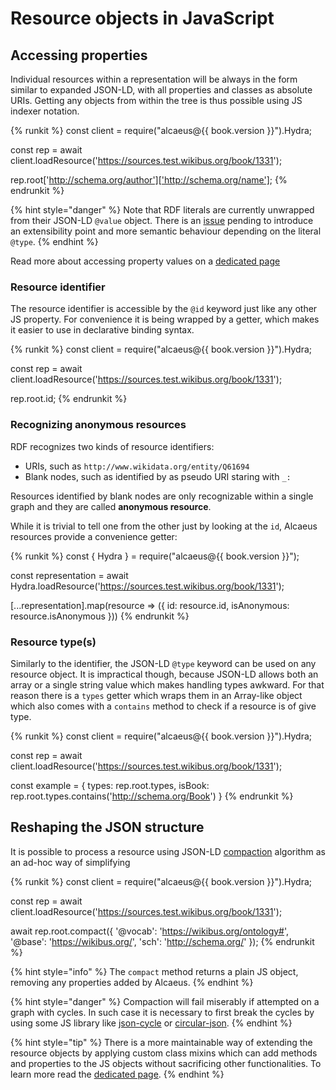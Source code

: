 # Resource objects in JavaScript

## Accessing properties

Individual resources within a representation will be always in the form similar to expanded JSON-LD, with all
properties and classes as absolute URIs. Getting any objects from within the tree is thus possible using JS
indexer notation.

{% runkit %}
const client = require("alcaeus@{{ book.version }}").Hydra;

const rep = await client.loadResource('https://sources.test.wikibus.org/book/1331');

rep.root['http://schema.org/author']['http://schema.org/name'];
{% endrunkit %}

{% hint style="danger" %}
 Note that RDF literals are currently unwrapped from their JSON-LD `@value` object.
 There is an [issue](https://github.com/wikibus/Alcaeus/issues/26) pending to introduce
 an extensibility point and more semantic behaviour depending on the literal `@type`.
{% endhint %}

Read more about accessing property values on a [dedicated page](./resource-properties) 

### Resource identifier

The resource identifier is accessible by the `@id` keyword just like any other JS property. For convenience
it is being wrapped by a getter, which makes it easier to use in declarative binding syntax.

{% runkit %}
const client = require("alcaeus@{{ book.version }}").Hydra;

const rep = await client.loadResource('https://sources.test.wikibus.org/book/1331');

rep.root.id;
{% endrunkit %}

### Recognizing anonymous resources

RDF recognizes two kinds of resource identifiers: 

* URIs, such as `http://www.wikidata.org/entity/Q61694`
* Blank nodes, such as identified by as pseudo URI staring with `_:`

Resources identified by blank nodes are only recognizable within a single graph and
they are called **anonymous resource**.

While it is trivial to tell one from the other just by looking at the `id`, Alcaeus
resources provide a convenience getter:

{% runkit %}
const { Hydra } = require("alcaeus@{{ book.version }}");

const representation = await Hydra.loadResource('https://sources.test.wikibus.org/book/1331');

[...representation].map(resource => ({
  id: resource.id,
  isAnonymous: resource.isAnonymous
}))
{% endrunkit %}

### Resource type(s)

Similarly to the identifier, the JSON-LD `@type` keyword can be used on any resource object. It is impractical
though, because JSON-LD allows both an array or a single string value which makes handling types awkward. For
that reason there is a `types` getter which wraps them in an Array-like object which also comes with a `contains`
method to check if a resource is of give type.

{% runkit %}
const client = require("alcaeus@{{ book.version }}").Hydra;

const rep = await client.loadResource('https://sources.test.wikibus.org/book/1331');

const example = {
  types: rep.root.types,
  isBook: rep.root.types.contains('http://schema.org/Book')
}
{% endrunkit %}

## Reshaping the JSON structure

It is possible to process a resource using JSON-LD [compaction][compact] algorithm as an ad-hoc way of simplifying

{% runkit %}
const client = require("alcaeus@{{ book.version }}").Hydra;

const rep = await client.loadResource('https://sources.test.wikibus.org/book/1331');

await rep.root.compact({
  '@vocab': 'https://wikibus.org/ontology#',
  '@base': 'https://wikibus.org/',
  'sch': 'http://schema.org/'
});
{% endrunkit %}

{% hint style="info" %}
 The `compact` method returns a plain JS object, removing any properties added by Alcaeus.
{% endhint %}

{% hint style="danger" %}
 Compaction will fail miserably if attempted on a graph with cycles. In such case it is necessary to first
 break the cycles by using some JS library like [json-cycle](https://www.npmjs.com/package/json-cycle) or
 [circular-json](https://www.mpjs.com/packages/circular-json).
{% endhint %}

{% hint style="tip" %}
 There is a more maintainable way of extending the resource objects by applying custom class mixins which
 can add methods and properties to the JS objects without sacrificing other functionalities. To learn more
 read the [dedicated page](./mixins.md).
{% endhint %}


[compact]: https://www.w3.org/TR/json-ld-api/#compaction
